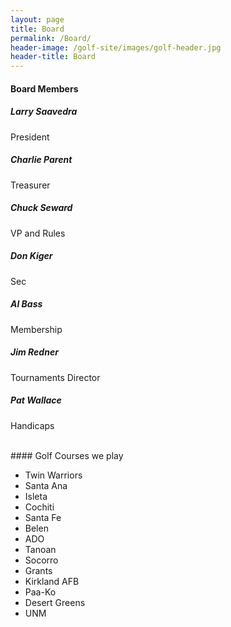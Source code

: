```yaml
---
layout: page
title: Board
permalink: /Board/
header-image: /golf-site/images/golf-header.jpg
header-title: Board
---
```

#### Board Members

<div class="row">

  <div class="col-sm-4">
    <div class="card">
      <div class="card-body">
        <h5 class="card-title">Larry Saavedra</h5>
        <p class="card-text">President</p>
      </div>
    </div>
  </div>

  <div class="col-sm-4">
    <div class="card">
      <div class="card-body">
        <h5 class="card-title">Charlie Parent</h5>
        <p class="card-text">Treasurer</p>
      </div>
    </div>
  </div>

  <div class="col-sm-4">
    <div class="card">
      <div class="card-body">
        <h5 class="card-title">Chuck Seward</h5>
        <p class="card-text">VP and Rules</p>
      </div>
    </div>
  </div>

  <div class="col-sm-4">
    <div class="card">
      <div class="card-body">
        <h5 class="card-title">Don Kiger</h5>
        <p class="card-text">Sec</p>
      </div>
    </div>
  </div>

  <div class="col-sm-4">
    <div class="card">
      <div class="card-body">
        <h5 class="card-title">Al Bass</h5>
        <p class="card-text">Membership</p>
      </div>
    </div>
  </div>

  <div class="col-sm-4">
    <div class="card">
      <div class="card-body">
        <h5 class="card-title">Jim Redner</h5>
        <p class="card-text">Tournaments Director</p>
      </div>
    </div>
  </div>

  <div class="col-sm-4">
    <div class="card">
      <div class="card-body">
        <h5 class="card-title">Pat Wallace</h5>
        <p class="card-text">Handicaps</p>
      </div>
    </div>
  </div>

</div>
<br/>
#### Golf Courses we play

<ul class="list-group">
  <li class="list-group-item">Twin Warriors</li>
  <li class="list-group-item list-group-item-dark">Santa Ana</li>
  <li class="list-group-item">Isleta</li>
  <li class="list-group-item list-group-item-dark">Cochiti</li>
  <li class="list-group-item">Santa Fe</li>
  <li class="list-group-item list-group-item-dark">Belen</li>
  <li class="list-group-item">ADO</li>
  <li class="list-group-item list-group-item-dark">Tanoan</li>
  <li class="list-group-item">Socorro</li>
  <li class="list-group-item list-group-item-dark">Grants</li>
  <li class="list-group-item">Kirkland AFB</li>
  <li class="list-group-item list-group-item-dark">Paa-Ko</li>
  <li class="list-group-item">Desert Greens</li>
  <li class="list-group-item list-group-item-dark">UNM</li>
</ul>
<br/>
